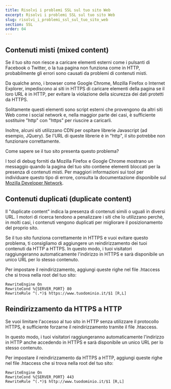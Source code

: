 ```yaml
---
title: Risolvi i problemi SSL sul tuo sito Web
excerpt: Risolvi i problemi SSL sul tuo sito Web
slug: risolvi_i_problemi_ssl_sul_tuo_sito_web
section: SSL
order: 04
---
```



## Contenuti misti (mixed content)
Se il tuo sito non riesce a caricare elementi esterni come i pulsanti di Facebook o Twitter, o la tua pagina non funziona come in HTTP, probabilmente gli errori sono causati da problemi di contenuti misti.

Da qualche anno, i browser come Google Chrome, Mozilla Firefox o Internet Explorer, impediscono ai siti in HTTPS di caricare elementi della pagina se il loro URL è in HTTP, per evitare la violazione della sicurezza dei dati protetti da HTTPS.

Solitamente questi elementi sono script esterni che provengono da altri siti Web come i social network e, nella maggior parte dei casi, è sufficiente sostituire "http" con "https" per riuscire a caricarli.

Inoltre, alcuni siti utilizzano CDN per ospitare librerie Javascript (ad esempio, JQuery). Se l'URL di queste librerie è in "http", il sito potrebbe non funzionare correttamente.

Come sapere se il tuo sito presenta questo problema?

I tool di debug forniti da Mozilla Firefox e Google Chrome mostrano un messaggio quando la pagina del tuo sito contiene elementi bloccati per la presenza di contenuti misti. Per maggiori informazioni sui tool per individuare questo tipo di errore, consulta la documentazione disponibile sul [Mozilla Developer Network](https://developer.mozilla.org/en-us/docs/Web/Security/Mixed_content).


## Contenuti duplicati (duplicate content)
Il "duplicate content" indica la presenza di contenuti simili o uguali in diversi URL. I motori di ricerca tendono a penalizzare i siti che lo utilizzano perchè, in molti casi, i contenuti vengono duplicati per migliorare il posizionamento del proprio sito.

Se il tuo sito funziona correttamente in HTTPS e vuoi evitare questo problema, ti consigliamo di aggiungere un reindirizzamento dei tuoi contenuti da HTTP a HTTPS. In questo modo, i tuoi visitatori raggiungeranno automaticamente l'indirizzo in HTTPS e sarà disponibile un unico URL per lo stesso contenuto.

Per impostare il reindirizzamento, aggiungi queste righe nel file .htaccess che si trova nella root del tuo sito:


```
RewriteEngine On
RewriteCond %{SERVER_PORT} 80
RewriteRule ^(.*)$ https://www.tuodominio.it/$1 [R,L]
```




## Reindirizzamento da HTTPS a HTTP
Se vuoi limitare l'accesso al tuo sito in HTTP senza utilizzare il protocollo HTTPS, è sufficiente forzarne il reindirizzamento tramite il file .htaccess.

In questo modo, i tuoi visitatori raggiungeranno automaticamente l'indirizzo in HTTP anche accedendo in HTTPS e sarà disponibile un unico URL per lo stesso contenuto.

Per impostare il reindirizzamento da HTTPS a HTTP, aggiungi queste righe nel file .htaccess che si trova nella root del tuo sito:


```
RewriteEngine On
RewriteCond %{SERVER_PORT} 443
RewriteRule ^(.*)$ http://www.tuodominio.it/$1 [R,L]
```



